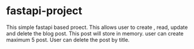 # fastapi-project
This simple fastapi based proect. This allows user to create , read, update and delete the blog post. This post will store in memory.
user can create maximum 5 post. User can delete the post by title.
